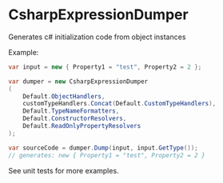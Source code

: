 # CsharpExpressionDumper
Generates c# initialization code from object instances

Example:
```C#
var input = new { Property1 = "test", Property2 = 2 };

var dumper = new CsharpExpressionDumper
(
    Default.ObjectHandlers,
    customTypeHandlers.Concat(Default.CustomTypeHandlers),
    Default.TypeNameFormatters,
    Default.ConstructorResolvers,
    Default.ReadOnlyPropertyResolvers
);

var sourceCode = dumper.Dump(input, input.GetType());
// generates: new { Property1 = "test", Property2 = 2 }
```

See unit tests for more examples.
